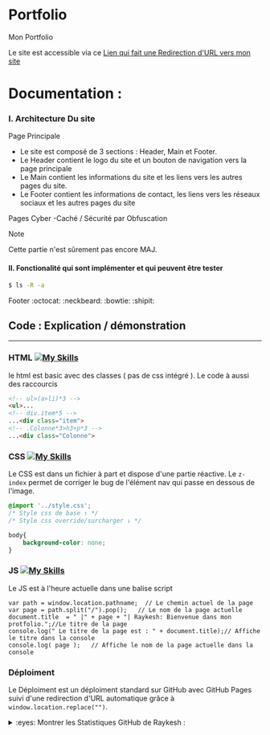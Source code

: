 # Portfolio
Mon Portfolio

Le site est accessible via ce [Lien qui fait une Redirection d'URL vers mon site](https://raykesh-soneka.github.io/Portfolio/Le_Site_De_Raykesh)

Documentation : 
==========

### I. Architecture Du site

Page Principale 
- Le site est composé de 3 sections : Header, Main et Footer.
- Le Header contient le logo du site et un bouton de navigation vers la page principale
- Le Main contient les informations du site et les liens vers les autres pages du site.
- Le Footer contient les informations de contact, les liens vers les réseaux sociaux et les autres pages du site

Pages Cyber 
-Caché / Sécurité par Obfuscation

> [!NOTE]
> Cette partie n'est sûrement pas encore MAJ.

#### II. Fonctionalité qui sont implémenter et qui peuvent être tester


```sh
$ ls -R -a
```
Footer :octocat: :neckbeard: :bowtie: :shipit:

## Code : Explication / démonstration 
-----------------------------

### HTML [![My Skills](https://skillicons.dev/icons?i=html)](https://skillicons.dev)

le html est basic avec des classes ( pas de css intégré ).
Le code à aussi des raccourcis
```html
<!-- ul>(a>li)*3 -->
<ul>...
<!-- div.item*5 -->
...<div class="item">
<!-- .Colonne*3>h3+p*3 -->
...<div class="Colonne">
```

### CSS [![My Skills](https://skillicons.dev/icons?i=css)](https://skillicons.dev)

Le CSS est dans un fichier à part et dispose d'une partie réactive. Le `z-index` permet de corriger le bug de l'élément nav qui passe en dessous de l'image.
```CSS
@import '../style.css';  
/* Style css de base ↑ */
/* Style css override/surcharger ↓ */

body{
    background-color: none;
} 

```

### JS [![My Skills](https://skillicons.dev/icons?i=js)](https://skillicons.dev)

Le JS est à l'heure actuelle dans une balise script

```JS
var path = window.location.pathname;  // Le chemin actuel de la page
var page = path.split("/").pop();   // Le nom de la page actuelle
document.title  = " |" + page + "| Raykesh: Bienvenue dans mon protfolio.";//Le titre de la page
console.log(" Le titre de la page est : " + document.title);// Affiche le titre dans la console
console.log( page );   // Affiche le nom de la page actuelle dans la console

```

### Déploiment

Le Déploiment est un déploiment standard sur GitHub avec GitHub Pages suivi d'une redirection d'URL automatique grâce à `window.location.replace("")`.

<details>
<summary>:eyes: Montrer les Statistiques GitHub de Raykesh : </summary>

![Raykesh GitHub stats 1](https://github-readme-stats.vercel.app/api?username=Raykesh-Soneka\&show_icons=true\&bg_color=00000000\&locale=fr)
![Raykesh GitHub stats 2](https://github-readme-stats.vercel.app/api?username=RaykeshR\&show_icons=true\&bg_color=00000000\&locale=fr)

</details>

